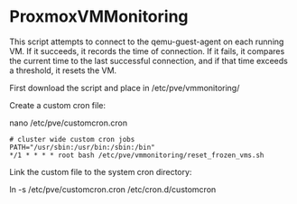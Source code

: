 # ProxmoxVMMonitoring

This script attempts to connect to the qemu-guest-agent on each running VM. If it succeeds, it records the time of connection. If it fails, it compares the current time to the last successful connection, and if that time exceeds a threshold, it resets the VM.

First download the script and place in /etc/pve/vmmonitoring/

Create a custom cron file:

nano /etc/pve/customcron.cron

    # cluster wide custom cron jobs
    PATH="/usr/sbin:/usr/bin:/sbin:/bin"
    */1 * * * * root bash /etc/pve/vmmonitoring/reset_frozen_vms.sh
    
Link the custom file to the system cron directory:

ln -s /etc/pve/customcron.cron /etc/cron.d/customcron
